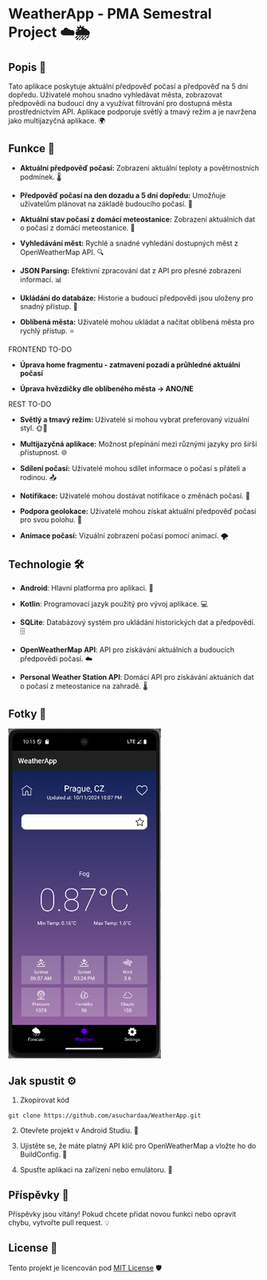 WeatherApp - PMA Semestral Project ☁️🌦️
==================================

Popis 📜
--------

Tato aplikace poskytuje aktuální předpověď počasí a předpověď na 5 dní dopředu. Uživatelé mohou snadno vyhledávat města, zobrazovat předpovědi na budoucí dny a využívat filtrování pro dostupná města prostřednictvím API. Aplikace podporuje světlý a tmavý režim a je navržena jako multijazyčná aplikace. 🌍

Funkce 🚀
---------

*   **Aktuální předpověď počasí:** Zobrazení aktuální teploty a povětrnostních podmínek. 🌡️

*   **Předpověď počasí na den dozadu a 5 dní dopředu:** Umožňuje uživatelům plánovat na základě budoucího počasí. 📅

*   **Aktuální stav počasí z domácí meteostanice:** Zobrazení aktuálních dat o počasí z domácí meteostanice. 🏡

*   **Vyhledávání měst:** Rychlé a snadné vyhledání dostupných měst z OpenWeatherMap API. 🔍

*   **JSON Parsing:** Efektivní zpracování dat z API pro přesné zobrazení informací. 📊

*   **Ukládání do databáze:** Historie a budoucí předpovědi jsou uloženy pro snadný přístup. 💾

*   **Oblíbená města:** Uživatelé mohou ukládat a načítat oblíbená města pro rychlý přístup. ⭐

FRONTEND TO-DO
* **Úprava home fragmentu - zatmavení pozadí a průhledné aktuální počasí**

* **Úprava hvězdičky dle oblíbeného města -> ANO/NE**

REST TO-DO
*   **Světlý a tmavý režim:** Uživatelé si mohou vybrat preferovaný vizuální styl. 🌞🌙

*   **Multijazyčná aplikace:** Možnost přepínání mezi různými jazyky pro širší přístupnost. 🌐

*   **Sdílení počasí:** Uživatelé mohou sdílet informace o počasí s přáteli a rodinou. 📤

*   **Notifikace:** Uživatelé mohou dostávat notifikace o změnách počasí. 📩

*   **Podpora geolokace:** Uživatelé mohou získat aktuální předpověď počasí pro svou polohu. 📍

*   **Animace počasí:** Vizuální zobrazení počasí pomocí animací. 🌪️



Technologie 🛠️
---------------

*   **Android**: Hlavní platforma pro aplikaci. 📱

*   **Kotlin**: Programovací jazyk použitý pro vývoj aplikace. 💻

*   **SQLite**: Databázový systém pro ukládání historických dat a předpovědí. 🗄️

*   **OpenWeatherMap API**: API pro získávání aktuálních a budoucích předpovědí počasí. ☁️

*   **Personal Weather Station API**: Domácí API pro získávání aktuáních dat o počasí z meteostanice na zahradě. 🌡️ 
    
Fotky 📸
--------------
![Dashboard](app/src/main/res/drawable/dashboard.png)

Jak spustit ⚙️
--------------

1.  Zkopírovat kód
```
git clone https://github.com/asuchardaa/WeatherApp.git
```

2.  Otevřete projekt v Android Studiu. 📖

3.  Ujistěte se, že máte platný API klíč pro OpenWeatherMap a vložte ho do BuildConfig. 🔑

4.  Spusťte aplikaci na zařízení nebo emulátoru. 🚀


Příspěvky 🤝
------------

Příspěvky jsou vítány! Pokud chcete přidat novou funkci nebo opravit chybu, vytvořte pull request. 💡

License 📄
----------

Tento projekt je licencován pod [MIT License](https://github.com/asuchardaa/WeatherApp?tab=MIT-1-ov-file) 🛡️